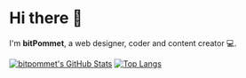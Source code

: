# Hi there 👋

I'm **bitPommet**, a web designer, coder and content creator 💻.

[![bitpommet's GitHub Stats](https://github-readme-stats.vercel.app/api?username=bitpommet&show_icons=true&theme=transparent)](https://github.com/anuraghazra/github-readme-stats)
[![Top Langs](https://github-readme-stats.vercel.app/api/top-langs/?username=bitpommet&layout=compact&theme=transparent)](https://github.com/anuraghazra/github-readme-stats)